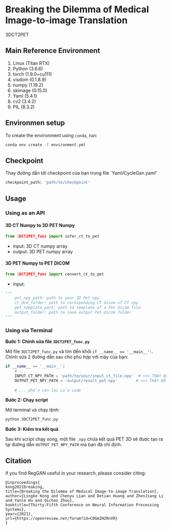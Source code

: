 # Breaking the Dilemma of Medical Image-to-image Translation
3DCT2PET
## Main Reference Environment
1. Linux         (Titan RTX)
2. Python        (3.6.6)
3. torch         (1.9.0+cu111)
5. visdom        (0.1.8.9)
6. numpy         (1.19.2)
7. skimage       (0.15.0)
8. Yaml          (5.4.1)
9. cv2           (3.4.2)
10. PIL          (8.3.2)

## Environmen setup
To create the environment using `conda`, run:
```bash
conda env create -f environment.yml
```

## Checkpoint
Thay đường dẫn tới checkpoint của bạn trong file `Yaml/CycleGan.yaml'
```python
checkpoint_path: 'path/to/checkpoint'
```
## Usage

### Using as an API 
#### 3D CT Numpy to 3D PET Numpy
```python
from 3DCT2PET_func import infer_ct_to_pet
```
- input: 3D CT numpy array
- output: 3D PET numpy array

#### 3D PET Numpy to PET DICOM
```python
from 3DCT2PET_func import convert_ct_to_pet
```
- input:
```python
"""
    pet_npy_path: path to your 3D Pet npy 
    ct_dcm_folder: path to coresponding CT dicom of CT npy
    pet_template_path: path to template of a Pet dicom file
    output_folder: path to save output Pet dicom folder
"""
```


### Using via Terminal
**Bước 1: Chỉnh sửa file `3DCT2PET_func.py`**

Mở file `3DCT2PET_func.py` và tìm đến khối `if __name__ == '__main__':`. Chỉnh sửa 2 đường dẫn sau cho phù hợp với máy của bạn:

```python
if __name__ == '__main__':
    # ... 
    INPUT_CT_NPY_PATH = 'path/to/your/input_ct_file.npy'  # <<< THAY ĐỔI ĐƯỜNG DẪN NÀY
    OUTPUT_PET_NPY_PATH = 'output/result_pet.npy'        # <<< THAY ĐỔI ĐƯỜNG DẪN NÀY
    
    # ... phần còn lại của code
```

**Bước 2: Chạy script**

Mở terminal và chạy lệnh:

```bash
python 3DCT2PET_func.py
```

**Bước 3: Kiểm tra kết quả**

Sau khi script chạy xong, một file `.npy` chứa kết quả PET 3D sẽ được tạo ra tại đường dẫn `OUTPUT_PET_NPY_PATH` mà bạn đã chỉ định.




## Citation

If you find RegGAN useful in your research, please consider citing:

```
@inproceedings{
kong2021breaking,
title={Breaking the Dilemma of Medical Image-to-image Translation},
author={Lingke Kong and Chenyu Lian and Detian Huang and ZhenJiang Li and Yanle Hu and Qichao Zhou},
booktitle={Thirty-Fifth Conference on Neural Information Processing Systems},
year={2021},
url={https://openreview.net/forum?id=C0GmZH2RnVR}
}
```
